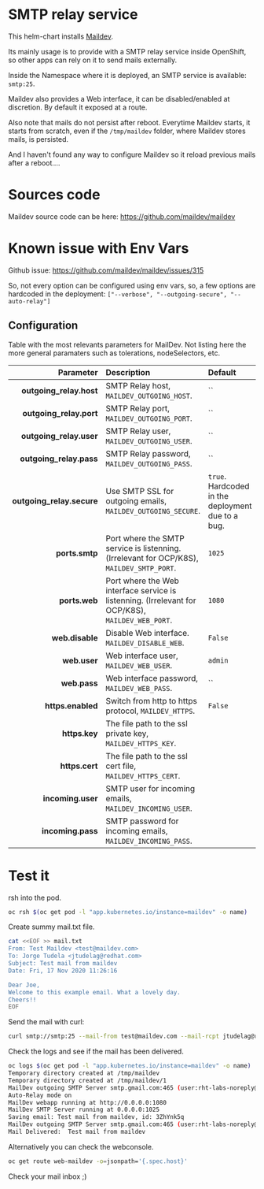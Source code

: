 # SMTP relay service
This helm-chart installs [Maildev](https://github.com/maildev/maildev).

Its mainly usage is to provide with a SMTP relay service inside OpenShift,
so other apps can rely on it to send mails externally.

Inside the Namespace where it is deployed, an SMTP service is available: `smtp:25`.

Maildev also provides a Web interface, it can be disabled/enabled at discretion.
By default it exposed at a route.

Also note that mails do not persist after reboot. Everytime Maildev starts, it starts from scratch,
even if the `/tmp/maildev` folder, where Maildev stores mails, is persisted.

And I haven't found any way to configure Maildev so it reload previous mails after a reboot....

# Sources code
Maildev source code can be here: https://github.com/maildev/maildev

# Known issue with Env Vars

Github issue: https://github.com/maildev/maildev/issues/315

So, not every option can be configured using env vars, so, a few options are hardcoded in the deployment:
`["--verbose", "--outgoing-secure", "--auto-relay"]`

## Configuration

Table with the most relevants parameters for MailDev.
Not listing here the more general paramaters such as tolerations, nodeSelectors, etc.

| Parameter                     | Description                                                                                       | Default                                     |
|------------------------------:|:--------------------------------------------------------------------------------------------------|:--------------------------------------------|
| **outgoing_relay.host**       | SMTP Relay host, `MAILDEV_OUTGOING_HOST`.                                                         | ``                                          |
| **outgoing_relay.port**       | SMTP Relay port, `MAILDEV_OUTGOING_PORT`.                                                         | ``                                          |
| **outgoing_relay.user**       | SMTP Relay user, `MAILDEV_OUTGOING_USER`.                                                         | ``                                          |
| **outgoing_relay.pass**       | SMTP Relay password, `MAILDEV_OUTGOING_PASS`.                                                     | ``                                          |
| **outgoing_relay.secure**     | Use SMTP SSL for outgoing emails, `MAILDEV_OUTGOING_SECURE`.                                      | `true`. Hardcoded in the deployment due to a bug. |
| **ports.smtp**                | Port where the SMTP service is listenning. (Irrelevant for OCP/K8S), `MAILDEV_SMTP_PORT`.         | `1025`                                      |
| **ports.web**                 | Port where the Web interface service is listenning. (Irrelevant for OCP/K8S), `MAILDEV_WEB_PORT`. | `1080`                                      |
| **web.disable**               | Disable Web interface. `MAILDEV_DISABLE_WEB`.                                                     | `False`                                     |
| **web.user**                  | Web interface user, `MAILDEV_WEB_USER`.                                                           | `admin`                                     |
| **web.pass**                  | Web interface password, `MAILDEV_WEB_PASS`.                                                       | ``                                          |
| **https.enabled**             | Switch from http to https protocol, `MAILDEV_HTTPS`.                                              | `False`                                     |
| **https.key**                 | The file path to the ssl private key, `MAILDEV_HTTPS_KEY`.                                        |                                             |
| **https.cert**                | The file path to the ssl cert file, `MAILDEV_HTTPS_CERT`.                                         |                                             |
| **incoming.user**             | SMTP user for incoming emails, `MAILDEV_INCOMING_USER`.                                           |                                             |
| **incoming.pass**             | SMTP password for incoming emails, `MAILDEV_INCOMING_PASS`.                                       |                                             |

# Test it

rsh into the pod.
```bash
oc rsh $(oc get pod -l "app.kubernetes.io/instance=maildev" -o name)
```

Create summy mail.txt file.
```bash
cat <<EOF >> mail.txt
From: Test Maildev <test@maildev.com>
To: Jorge Tudela <jtudelag@redhat.com>
Subject: Test mail from maildev
Date: Fri, 17 Nov 2020 11:26:16

Dear Joe,
Welcome to this example email. What a lovely day.
Cheers!!
EOF
```

Send the mail with curl:
```bash
curl smtp://smtp:25 --mail-from test@maildev.com --mail-rcpt jtudelag@redhat.com --upload-file ./mail.txt
```

Check the logs and see if the mail has been delivered.
```bash
oc logs $(oc get pod -l "app.kubernetes.io/instance=maildev" -o name)
Temporary directory created at /tmp/maildev
Temporary directory created at /tmp/maildev/1
MailDev outgoing SMTP Server smtp.gmail.com:465 (user:rht-labs-noreply@redhat.com, pass:####, secure:yes)
Auto-Relay mode on
MailDev webapp running at http://0.0.0.0:1080
MailDev SMTP Server running at 0.0.0.0:1025
Saving email: Test mail from maildev, id: 3ZhYnk5q
MailDev outgoing SMTP Server smtp.gmail.com:465 (user:rht-labs-noreply@redhat.com, pass:####, secure:yes)
Mail Delivered:  Test mail from maildev
```

Alternatively you can check the webconsole.
```bash
oc get route web-maildev -o=jsonpath='{.spec.host}'
```

Check your mail inbox ;)